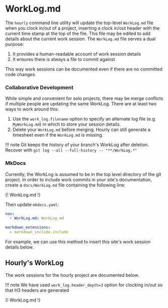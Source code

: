 # WorkLog.md

The `hourly` command line utility will update the top-level `WorkLog.md` file when you clock in/out of a project, inserting a clock in/out header with the current time stamp at the top of the file. This file may be edited to add details about the current work session. The `WorkLog.md` file serves a dual purpose:

1. It provides a human-readable account of work session details
2. It ensures there is always a file to commit against

This way work sessions can be documented even if there are no committed code changes.

### Collaborative Development

While simple and convenient for solo projects, there may be merge conflicts if multiple people are updating the same WorkLog. 
There are at least two ways to work around this:

1. Use the `work_log.filename` option to specify an alternate log file (e.g. `MyWorkLog.md`) in which to store your session details.
2. Delete your `WorkLog.md` before merging. Hourly can still generate a timesheet even if the `WorkLog.md` is missing.

!!! note
    Git keeps the history of your branch's WorkLog after deletion. Recover with `git log --all --full-history -- "**/WorkLog.*"`


### MkDocs 

Currently, the WorkLog is assumed to be in the top level directory of the git project. In order to include work commits in your site's documentation, create a `docs/WorkLog.md` file containing the following line:


\{! WorkLog.md !\} 

Then update `mkdocs.yaml`:

```yaml
nav:
  - WorkLog.md: WorkLog.md

markdown_extensions:
  - markdown_include.include
```

For example, we can use this method to insert this site's work session details below.

## Hourly's WorkLog

The work sessions for the hourly project are documented below. 
 
!!! note
    We have used `work_log.header_depth=3` option for clocking in/out so that H3 headers are generated

{! WorkLog.md !} 

